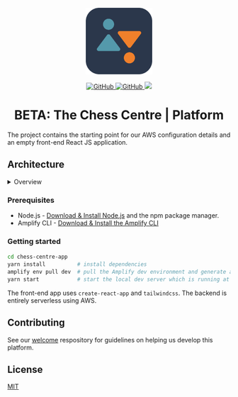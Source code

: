 <p align="center">
  <img src="img/bcc-logo.png" width="150" />
    <p align="center">
      <a href="https://github.com/chess-centre/welcome/blob/master/LICENSE">
        <img alt="GitHub" src="https://img.shields.io/github/license/chess-centre/welcome?style=flat">
      </a>
      <a href="https://github.com/chess-centre/welcome/blob/master/CONTRIBUTING.md">
        <img alt="GitHub" src="https://img.shields.io/badge/PRs-welcome-brightgreen.svg?style=flat">
      </a>
      <a href="https://www.codacy.com/gh/chess-centre/platform/dashboard?utm_source=github.com&amp;utm_medium=referral&amp;utm_content=chess-centre/platform&amp;utm_campaign=Badge_Grade">
        <img src="https://app.codacy.com/project/badge/Grade/8a35f82c63c0490db71b626a2f5125e1"/>
      </a>
  </p>
  <h1 align="center"><strong>BETA:</strong> The Chess Centre | Platform</h1>
</p>

The project contains the starting point for our AWS configuration details and an empty front-end React JS application.

## Architecture

<details>
<summary>Overview</summary>
<p align="center">
  <img src="img/bcc-architecture.png" />
</p>
</details>


### Prerequisites

- Node.js - [Download & Install Node.js](https://git-scm.com/downloads) and the npm package manager.
- Amplify CLI - [Download & Install the Amplify CLI](https://docs.amplify.aws/cli/start/install)

### Getting started

```bash
cd chess-centre-app
yarn install          # install dependencies
amplify env pull dev  # pull the Amplify dev environment and generate aws-exports.js
yarn start            # start the local dev server which is running at http://localhost:3000
```

The front-end app uses `create-react-app` and `tailwindcss`. The backend is entirely serverless using AWS.

## Contributing

See our [welcome](https://github.com/chess-centre/welcome) respository for guidelines on helping us develop this platform.

## License

[MIT](../LICENSE.md)
